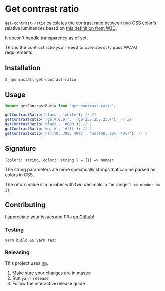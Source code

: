 # Get contrast ratio

`get-contrast-ratio` calculates the contrast ratio between two CSS color's
relative luminances based on
[this definition from W3C](https://www.w3.org/TR/2008/REC-WCAG20-20081211/#contrast-ratiodef).

It doesn't handle transparency as of yet.

This is the contrast ratio you'll need to care about to pass WCAG requirements.

## Installation

```
$ npm install get-contrast-ratio
```

## Usage

```js
import getContrastRatio from 'get-contrast-ratio';

getContrastRatio('black', 'white'); // 21
getContrastRatio('rgb(0,0,0)', 'rgb(255,255,255)'); // 21
getContrastRatio('black', '#000'); // 1
getContrastRatio('white', '#fff'); // 1
getContrastRatio('hsl(50, 30%, 40%)', 'hsl(50, 30%, 40%)'): // 1

```

## Signature

`(color1: string, color2: string } = {}) => number`

The string parameters are more specifically strings that can be parsed as colors in CSS.

The return value is a number with two decimals in the range `1 <= number <= 21`.

## Contributing

I appreciate your issues and PRs [on Github](https://github.com/misund/get-contrast-ratio)!

### Testing

```
yarn build && yarn test
```

### Releasing

This project uses [np](https://github.com/sindresorhus/np).

1. Make sure your changes are in master
2. Run `yarn release`
3. Follow the interactive release guide
